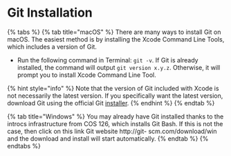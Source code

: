 # Git Installation

{% tabs %}
{% tab title="macOS" %}
There are many ways to install Git on macOS. The easiest method is by installing the Xcode Command Line Tools, which includes a version of Git.&#x20;

* Run the following command in Terminal: `git -v`. If Git is already installed, the command will output `git version x.y.z`. Otherwise, it will prompt you to install Xcode Command Line Tool.&#x20;

{% hint style="info" %}
Note that the version of Git included with Xcode is not necessarily the latest version. If you specifically want the latest version, download Git using the official Git [installer](https://git-scm.com/download/mac).&#x20;
{% endhint %}
{% endtab %}

{% tab title="Windows" %}
You may already have Git installed thanks to the introcs infrastructure from COS 126, which installs Git Bash. If this is not the case, then click on this link Git website http://git- scm.com/download/win and the download and install will start automatically.
{% endtab %}
{% endtabs %}
